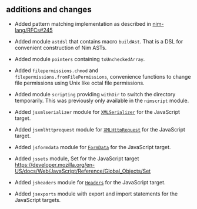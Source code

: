 ## additions and changes

- Added pattern matching implementation as described in
  [nim-lang/RFCs#245](https://github.com/nim-lang/RFCs/issues/245)
- Added module `astdsl` that contains macro `buildAst`. That is a DSL for convenient
  construction of Nim ASTs.
- Added module `pointers` containing `toUncheckedArray`.
- Added `filepermissions.chmod` and `filepermissions.fromFilePermissions`,
  convenience functions to change file permissions using Unix like octal file permissions.
- Added module `scripting` providing `withDir` to switch the directory temporarily. This
  was previously only available in the `nimscript` module.

- Added `jsxmlserializer` module for [`XMLSerializer`](https://developer.mozilla.org/en-US/docs/Web/API/XMLSerializer) for the JavaScript target.


- Added `jsxmlhttprequest` module for [`XMLHttpRequest`](https://developer.mozilla.org/en-US/docs/Web/API/XMLHttpRequest) for the JavaScript target.

- Added `jsformdata` module for [`FormData`](https://developer.mozilla.org/en-US/docs/Web/API/FormData) for the JavaScript target.
- Added `jssets` module, Set for the JavaScript target
  https://developer.mozilla.org/en-US/docs/Web/JavaScript/Reference/Global_Objects/Set
- Added `jsheaders` module for [`Headers`](https://developer.mozilla.org/en-US/docs/Web/API/Headers) for the JavaScript target.

- Added `jsexports` module with export and import statements for the JavaScript targets.

